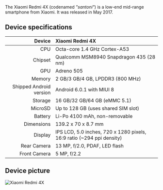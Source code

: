 The Xiaomi Redmi 4X (codenamed _"santoni"_) is a low-end mid-range smartphone from Xiaomi. It was released in May 2017.

## Device specifications
Device | Xiaomi Redmi 4X
-------:|:-------------------------
CPU | Octa-core 1.4 GHz Cortex-A53
Chipset | Qualcomm MSM8940 Snapdragon 435 (28 nm)
GPU | Adreno 505
Memory | 2 GB/3 GB/4 GB, LPDDR3 (800 MHz)
Shipped Android version | Android 6.0.1 with MIUI 8
Storage | 16 GB/32 GB/64 GB (eMMC 5.1)
MicroSD | Up to 128 GB (uses shared SIM slot)
Battery | Li-Po 4100 mAh, non-removable
Dimensions | 139.2 x 70 x 8.7 mm
Display | IPS LCD, 5.0 inches, 720 x 1280 pixels, 16:9 ratio (~294 ppi density)
Rear Camera | 13 MP, f/2.0, PDAF, LED flash
Front Camera | 5 MP, f/2.2

## Device picture
![Xiaomi Redmi 4X](https://cdn2.gsmarena.com/vv/pics/xiaomi/xiaomi-redmi-4x-2.jpg "Xiaomi Redmi 4X")
